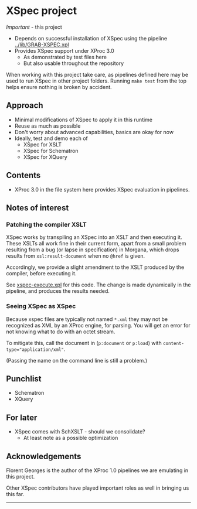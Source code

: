 # XSpec project

*Important* - this project

- Depends on successful installation of XSpec using the pipeline [../lib/GRAB-XSPEC.xpl](../lib/GRAB-XSPEC.xpl)
- Provides XSpec support under XProc 3.0
  - As demonstrated by test files here
  - But also usable throughout the repository
  
When working with this project take care, as pipelines defined here may be used to run XSpec in other project folders. Running `make test` from the top helps ensure nothing is broken by accident.

## Approach

- Minimal modifications of XSpec to apply it in this runtime 
- Reuse as much as possible
- Don't worry about advanced capabilities, basics are okay for now
- Ideally, test and demo each of
  - XSpec for XSLT
  - XSpec for Schematron
  - XSpec for XQuery

## Contents

- XProc 3.0 in the file system here provides XSpec evaluation in pipelines.

## Notes of interest

### Patching the compiler XSLT

XSpec works by transpiling an XSpec into an XSLT and then executing it. These XSLTs all work fine in their current form, apart from a small problem resulting from a bug (or lapse in specification) in Morgana, which drops results from `xsl:result-document` when no `@href` is given.

Accordingly, we provide a slight amendment to the XSLT produced by the compiler, before executing it.

See [xspec-execute.xpl](xspec-execute.xpl) for this code. The change is made dynamically in the pipeline, and produces the results needed.

### Seeing XSpec as XSpec

Because xspec files are typically not named `*.xml` they may not be recognized as XML by an XProc engine, for parsing. You will get an error for not knowing what to do with an octet stream.

To mitigate this, call the document in (`p:document` or `p:load`) with `content-type="application/xml"`.

(Passing the name on the command line is still a problem.)

## Punchlist

- Schematron
- XQuery

## For later

- XSpec comes with SchXSLT - should we consolidate?
  - At least note as a possible optimization
      
## Acknowledgements

Florent Georges is the author of the XProc 1.0 pipelines we are emulating in this project.

Other XSpec contributors have played important roles as well in bringing us this far.

---
